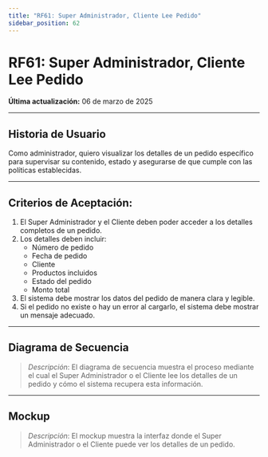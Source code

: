 ```yaml
---
title: "RF61: Super Administrador, Cliente Lee Pedido"  
sidebar_position: 62
---
```


# RF61: Super Administrador, Cliente Lee Pedido  

**Última actualización:** 06 de marzo de 2025  

---

## Historia de Usuario  

Como administrador, quiero visualizar los detalles de un pedido específico para supervisar su contenido, estado y asegurarse de que cumple con las políticas establecidas.

---

## **Criterios de Aceptación:**  

1. El Super Administrador y el Cliente deben poder acceder a los detalles completos de un pedido.  
2. Los detalles deben incluir:  
   - Número de pedido  
   - Fecha de pedido  
   - Cliente  
   - Productos incluidos  
   - Estado del pedido  
   - Monto total  
3. El sistema debe mostrar los datos del pedido de manera clara y legible.  
4. Si el pedido no existe o hay un error al cargarlo, el sistema debe mostrar un mensaje adecuado.  

---

## **Diagrama de Secuencia**  

> *Descripción*: El diagrama de secuencia muestra el proceso mediante el cual el Super Administrador o el Cliente lee los detalles de un pedido y cómo el sistema recupera esta información.  

---

## **Mockup**  

> *Descripción*: El mockup muestra la interfaz donde el Super Administrador o el Cliente puede ver los detalles de un pedido.  
